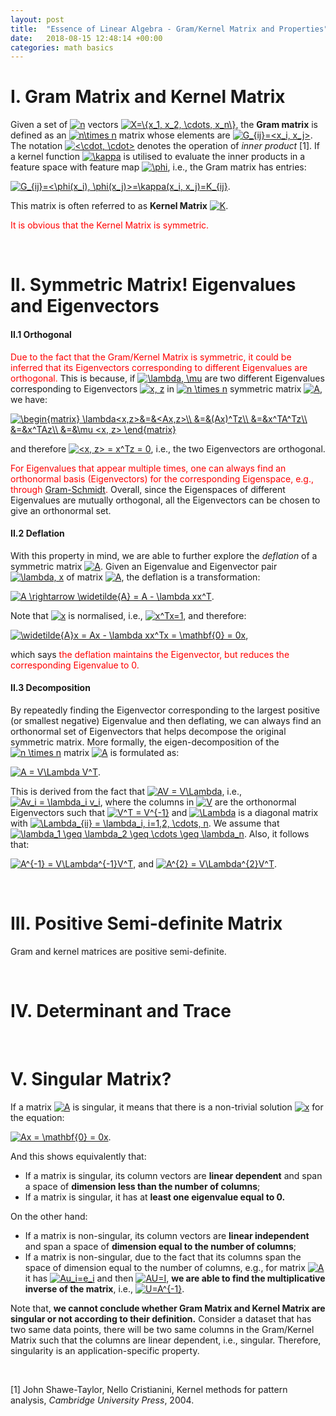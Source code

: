 ```yaml
---
layout: post
title:  "Essence of Linear Algebra - Gram/Kernel Matrix and Properties"
date:   2018-08-15 12:48:14 +00:00
categories: math basics
---
```


I. Gram Matrix and Kernel Matrix
======
Given a set of <a href="https://www.codecogs.com/eqnedit.php?latex=n" target="_blank"><img src="https://latex.codecogs.com/gif.latex?n" title="n" /></a> vectors <a href="https://www.codecogs.com/eqnedit.php?latex=X=\{x_1,&space;x_2,&space;\cdots,&space;x_n\}" target="_blank"><img src="https://latex.codecogs.com/gif.latex?X=\{x_1,&space;x_2,&space;\cdots,&space;x_n\}" title="X=\{x_1, x_2, \cdots, x_n\}" /></a>, the **Gram matrix** is defined as an <a href="https://www.codecogs.com/eqnedit.php?latex=n\times&space;n" target="_blank"><img src="https://latex.codecogs.com/gif.latex?n\times&space;n" title="n\times n" /></a> matrix whose elements are <a href="https://www.codecogs.com/eqnedit.php?latex=G_{ij}=<x_i,&space;x_j>" target="_blank"><img src="https://latex.codecogs.com/gif.latex?G_{ij}=<x_i,&space;x_j>" title="G_{ij}=<x_i, x_j>" /></a>. The notation <a href="https://www.codecogs.com/eqnedit.php?latex=<\cdot,&space;\cdot>" target="_blank"><img src="https://latex.codecogs.com/gif.latex?<\cdot,&space;\cdot>" title="<\cdot, \cdot>" /></a> denotes the operation of *inner product* [1].
If a kernel function <a href="https://www.codecogs.com/eqnedit.php?latex=\kappa" target="_blank"><img src="https://latex.codecogs.com/gif.latex?\kappa" title="\kappa" /></a> is utilised to evaluate the inner products in a feature space with feature map <a href="https://www.codecogs.com/eqnedit.php?latex=\phi" target="_blank"><img src="https://latex.codecogs.com/gif.latex?\phi" title="\phi" /></a>, i.e., the Gram matrix has entries:

<a href="https://www.codecogs.com/eqnedit.php?latex=G_{ij}=<\phi(x_i),&space;\phi(x_j)>=\kappa(x_i,&space;x_j)=K_{ij}" target="_blank"><img src="https://latex.codecogs.com/gif.latex?G_{ij}=<\phi(x_i),&space;\phi(x_j)>=\kappa(x_i,&space;x_j)=K_{ij}" title="G_{ij}=<\phi(x_i), \phi(x_j)>=\kappa(x_i, x_j)=K_{ij}" /></a>.

This matrix is often referred to as **Kernel Matrix** <a href="https://www.codecogs.com/eqnedit.php?latex=K" target="_blank"><img src="https://latex.codecogs.com/gif.latex?K" title="K" /></a>.

<span style="color:red">It is obvious that the Kernel Matrix is symmetric.</span>

<br>

II. Symmetric Matrix! Eigenvalues and Eigenvectors
======
#### II.1 Orthogonal

<span style="color:red">Due to the fact that the Gram/Kernel Matrix is symmetric, it could be inferred that its Eigenvectors corresponding to different Eigenvalues are orthogonal.</span> This is because, if <a href="https://www.codecogs.com/eqnedit.php?latex=\lambda,&space;\mu" target="_blank"><img src="https://latex.codecogs.com/gif.latex?\lambda,&space;\mu" title="\lambda, \mu" /></a> are two different Eigenvalues corresponding to Eigenvectors <a href="https://www.codecogs.com/eqnedit.php?latex=x,&space;z" target="_blank"><img src="https://latex.codecogs.com/gif.latex?x,&space;z" title="x, z" /></a> in <a href="https://www.codecogs.com/eqnedit.php?latex=n&space;\times&space;n" target="_blank"><img src="https://latex.codecogs.com/gif.latex?n&space;\times&space;n" title="n \times n" /></a> symmetric matrix <a href="https://www.codecogs.com/eqnedit.php?latex=A" target="_blank"><img src="https://latex.codecogs.com/gif.latex?A" title="A" /></a>, we have:

<a href="https://www.codecogs.com/eqnedit.php?latex=\begin{matrix}&space;\lambda<x,z>&=&<Ax,z>\\&space;&=&(Ax)^Tz\\&space;&=&x^TA^Tz\\&space;&=&x^TAz\\&space;&=&\mu&space;<x,&space;z>&space;\end{matrix}" target="_blank"><img src="https://latex.codecogs.com/gif.latex?\begin{matrix}&space;\lambda<x,z>&=&<Ax,z>\\&space;&=&(Ax)^Tz\\&space;&=&x^TA^Tz\\&space;&=&x^TAz\\&space;&=&\mu&space;<x,&space;z>&space;\end{matrix}" title="\begin{matrix} \lambda<x,z>&=&<Ax,z>\\ &=&(Ax)^Tz\\ &=&x^TA^Tz\\ &=&x^TAz\\ &=&\mu <x, z> \end{matrix}" /></a>

and therefore <a href="https://www.codecogs.com/eqnedit.php?latex=<x,&space;z>&space;=&space;x^Tz&space;=&space;0" target="_blank"><img src="https://latex.codecogs.com/gif.latex?<x,&space;z>&space;=&space;x^Tz&space;=&space;0" title="<x, z> = x^Tz = 0" /></a>, i.e., the two Eigenvectors are orthogonal.

<span style="color:red">For Eigenvalues that appear multiple times, one can always find an orthonormal basis (Eigenvectors) for the corresponding Eigenspace, e.g., through [Gram-Schmidt][link1].</span> Overall, since the Eigenspaces of different Eigenvalues are mutually orthogonal, all the Eigenvectors can be chosen to give an orthonormal set.

#### II.2 Deflation
With this property in mind, we are able to further explore the *deflation* of a symmetric matrix <a href="https://www.codecogs.com/eqnedit.php?latex=A" target="_blank"><img src="https://latex.codecogs.com/gif.latex?A" title="A" /></a>. Given an Eigenvalue and Eigenvector pair <a href="https://www.codecogs.com/eqnedit.php?latex=\lambda,&space;x" target="_blank"><img src="https://latex.codecogs.com/gif.latex?\lambda,&space;x" title="\lambda, x" /></a> of matrix <a href="https://www.codecogs.com/eqnedit.php?latex=A" target="_blank"><img src="https://latex.codecogs.com/gif.latex?A" title="A" /></a>, the deflation is a transformation:

<a href="https://www.codecogs.com/eqnedit.php?latex=A&space;\rightarrow&space;\widetilde{A}&space;=&space;A&space;-&space;\lambda&space;xx^T" target="_blank"><img src="https://latex.codecogs.com/gif.latex?A&space;\rightarrow&space;\widetilde{A}&space;=&space;A&space;-&space;\lambda&space;xx^T" title="A \rightarrow \widetilde{A} = A - \lambda xx^T" /></a>.

Note that <a href="https://www.codecogs.com/eqnedit.php?latex=x" target="_blank"><img src="https://latex.codecogs.com/gif.latex?x" title="x" /></a> is normalised, i.e., <a href="https://www.codecogs.com/eqnedit.php?latex=x^Tx=1" target="_blank"><img src="https://latex.codecogs.com/gif.latex?x^Tx=1" title="x^Tx=1" /></a>, and therefore:

<a href="https://www.codecogs.com/eqnedit.php?latex=\widetilde{A}x&space;=&space;Ax&space;-&space;\lambda&space;xx^Tx&space;=&space;\mathbf{0}&space;=&space;0x" target="_blank"><img src="https://latex.codecogs.com/gif.latex?\widetilde{A}x&space;=&space;Ax&space;-&space;\lambda&space;xx^Tx&space;=&space;\mathbf{0}&space;=&space;0x" title="\widetilde{A}x = Ax - \lambda xx^Tx = \mathbf{0} = 0x" /></a>,

which says <span style="color:red">the deflation maintains the Eigenvector, but reduces the corresponding Eigenvalue to 0.</span>

#### II.3 Decomposition
By repeatedly finding the Eigenvector corresponding to the largest positive (or smallest negative) Eigenvalue and then deflating, we can always find an orthonormal set of Eigenvectors that helps decompose the original symmetric matrix. More formally, the eigen-decomposition of the <a href="https://www.codecogs.com/eqnedit.php?latex=n&space;\times&space;n" target="_blank"><img src="https://latex.codecogs.com/gif.latex?n&space;\times&space;n" title="n \times n" /></a> matrix <a href="https://www.codecogs.com/eqnedit.php?latex=A" target="_blank"><img src="https://latex.codecogs.com/gif.latex?A" title="A" /></a> is formulated as:

<a href="https://www.codecogs.com/eqnedit.php?latex=A&space;=&space;V\Lambda&space;V^T" target="_blank"><img src="https://latex.codecogs.com/gif.latex?A&space;=&space;V\Lambda&space;V^T" title="A = V\Lambda V^T" /></a>.

This is derived from the fact that <a href="https://www.codecogs.com/eqnedit.php?latex=AV&space;=&space;V\Lambda" target="_blank"><img src="https://latex.codecogs.com/gif.latex?AV&space;=&space;V\Lambda" title="AV = V\Lambda" /></a>, i.e., <a href="https://www.codecogs.com/eqnedit.php?latex=Av_i&space;=&space;\lambda_i&space;v_i" target="_blank"><img src="https://latex.codecogs.com/gif.latex?Av_i&space;=&space;\lambda_i&space;v_i" title="Av_i = \lambda_i v_i" /></a>, where the columns in <a href="https://www.codecogs.com/eqnedit.php?latex=V" target="_blank"><img src="https://latex.codecogs.com/gif.latex?V" title="V" /></a> are the orthonormal Eigenvectors such that <a href="https://www.codecogs.com/eqnedit.php?latex=V^T&space;=&space;V^{-1}" target="_blank"><img src="https://latex.codecogs.com/gif.latex?V^T&space;=&space;V^{-1}" title="V^T = V^{-1}" /></a> and <a href="https://www.codecogs.com/eqnedit.php?latex=\Lambda" target="_blank"><img src="https://latex.codecogs.com/gif.latex?\Lambda" title="\Lambda" /></a> is a diagonal matrix with <a href="https://www.codecogs.com/eqnedit.php?latex=\Lambda_{ii}&space;=&space;\lambda_i,&space;i=1,2,&space;\cdots,&space;n" target="_blank"><img src="https://latex.codecogs.com/gif.latex?\Lambda_{ii}&space;=&space;\lambda_i,&space;i=1,2,&space;\cdots,&space;n" title="\Lambda_{ii} = \lambda_i, i=1,2, \cdots, n" /></a>.
We assume that <a href="https://www.codecogs.com/eqnedit.php?latex=\lambda_1&space;\geq&space;\lambda_2&space;\geq&space;\cdots&space;\geq&space;\lambda_n" target="_blank"><img src="https://latex.codecogs.com/gif.latex?\lambda_1&space;\geq&space;\lambda_2&space;\geq&space;\cdots&space;\geq&space;\lambda_n" title="\lambda_1 \geq \lambda_2 \geq \cdots \geq \lambda_n" /></a>. Also, it follows that:

<a href="https://www.codecogs.com/eqnedit.php?latex=A^{-1}&space;=&space;V\Lambda^{-1}V^T" target="_blank"><img src="https://latex.codecogs.com/gif.latex?A^{-1}&space;=&space;V\Lambda^{-1}V^T" title="A^{-1} = V\Lambda^{-1}V^T" /></a>,
and
<a href="https://www.codecogs.com/eqnedit.php?latex=A^{2}&space;=&space;V\Lambda^{2}V^T" target="_blank"><img src="https://latex.codecogs.com/gif.latex?A^{2}&space;=&space;V\Lambda^{2}V^T" title="A^{2} = V\Lambda^{2}V^T" /></a>.

<br>

III. Positive Semi-definite Matrix
======
Gram and kernel matrices are positive semi-definite.

<br>

IV. Determinant and Trace
======

<br>

V. Singular Matrix? 
======
If a matrix <a href="https://www.codecogs.com/eqnedit.php?latex=A" target="_blank"><img src="https://latex.codecogs.com/gif.latex?A" title="A" /></a> is singular, it means that there is a non-trivial solution <a href="https://www.codecogs.com/eqnedit.php?latex=x" target="_blank"><img src="https://latex.codecogs.com/gif.latex?x" title="x" /></a> for the equation:

<a href="https://www.codecogs.com/eqnedit.php?latex=Ax&space;=&space;\mathbf{0}&space;=&space;0x" target="_blank"><img src="https://latex.codecogs.com/gif.latex?Ax&space;=&space;\mathbf{0}&space;=&space;0x" title="Ax = \mathbf{0} = 0x" /></a>.

And this shows equivalently that:
* If a matrix is singular, its column vectors are **linear dependent** and span a space of **dimension less than the number of columns**;
* If a matrix is singular, it has at **least one eigenvalue equal to 0.**

On the other hand:
* If a matrix is non-singular, its column vectors are **linear independent** and span a space of **dimension equal to the number of columns**;
* If a matrix is non-singular, due to the fact that its columns span the space of dimension equal to the number of columns, e.g., for matrix <a href="https://www.codecogs.com/eqnedit.php?latex=A" target="_blank"><img src="https://latex.codecogs.com/gif.latex?A" title="A" /></a> it has <a href="https://www.codecogs.com/eqnedit.php?latex=Au_i=e_i" target="_blank"><img src="https://latex.codecogs.com/gif.latex?Au_i=e_i" title="Au_i=e_i" /></a> and then <a href="https://www.codecogs.com/eqnedit.php?latex=AU=I" target="_blank"><img src="https://latex.codecogs.com/gif.latex?AU=I" title="AU=I" /></a>, **we are able to find the multiplicative inverse of the matrix**, i.e., <a href="https://www.codecogs.com/eqnedit.php?latex=U=A^{-1}" target="_blank"><img src="https://latex.codecogs.com/gif.latex?U=A^{-1}" title="U=A^{-1}" /></a>.

Note that, **we cannot conclude whether Gram Matrix and Kernel Matrix are singular or not according to their definition.** Consider a dataset that has two same data points, there will be two same columns in the Gram/Kernel Matrix such that the columns are linear dependent, i.e., singular. Therefore, singularity is an application-specific property.

<br>

[1] John Shawe-Taylor, Nello Cristianini, Kernel methods for pattern analysis, *Cambridge University Press*, 2004.

[link1]: https://www.khanacademy.org/math/linear-algebra/alternate-bases/orthonormal-basis/v/linear-algebra-gram-schmidt-example-with-3-basis-vectors